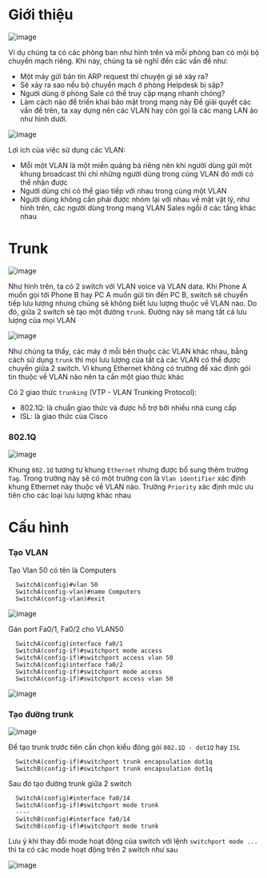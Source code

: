 # Giới thiệu

![image](https://user-images.githubusercontent.com/71936544/137611283-6857ecc7-5609-4ae8-938c-2f46bba1e636.png)

Ví dụ chúng ta có các phòng ban như hình trên và mỗi phòng ban có mội bộ chuyển mạch riêng. Khi này, chúng ta sẽ nghĩ đến các vấn đề như:
  + Một máy gửi bản tin ARP request thì chuyện gì sẽ xảy ra?
  + Sẽ xảy ra sao nếu bộ chuyển mạch ở phòng Helpdesk bị sập?
  + Người dùng ở phòng Sale có thể truy cập mạng nhanh chóng?
  + Làm cách nào để triển khai bảo mật trong mạng này
Để giải quyết các vấn đề trên, ta xay dựng nên các VLAN hay còn gọi là các mạng LAN ảo như hình dưới.

![image](https://user-images.githubusercontent.com/71936544/137611261-f09b87d2-79a3-44a0-a14f-874a34cc21d5.png)

Lợi ích của việc sử dụng các VLAN:
  + Mỗi một VLAN là một miền quảng bá riêng nên khi người dùng gửi một khung broadcast thì chỉ những người dùng trong cùng VLAN đó mới có thể nhận được
  + Người dùng chỉ có thể giao tiếp với nhau trong cùng một VLAN
  + Người dùng không cần phải được nhóm lại với nhau về mặt vật lý, như hình trên, các người dùng trong mạng VLAN Sales ngồi ở các tầng khác nhau

# Trunk

![image](https://user-images.githubusercontent.com/71936544/137611554-7eaa4e5a-4777-4fc8-9491-b4adab53a1ee.png)

Như hình trên, ta có 2 switch với VLAN voice và VLAN data. Khi Phone A muốn gọi tới Phone B hay PC A muốn gửi tin đến PC B, switch sẽ chuyển tiếp lưu lượng nhưng chúng sẽ không biết lưu lượng thuộc về VLAN nào. Do đó, giữa 2 switch sẽ tạo một đường `trunk`. Đường này sẽ mang tất cả lưu lượng của mọi VLAN

![image](https://user-images.githubusercontent.com/71936544/137611634-a10e5488-c6dc-4004-9bac-b93b5719660d.png)

Như chúng ta thấy, các máy ở mỗi bên thuộc các VLAN khác nhau, bằng cách sử dụng `trunk` thì mọi lưu lượng của tất cả các VLAN có thể được chuyển giữa 2 switch. Vì khung Ethernet không có trường để xác định gói tin thuộc về VLAN nào nên ta cần một giao thức khác

Có 2 giao thức `trunking` (VTP - VLAN Trunking Protocol):
  + 802.1Q: là chuẩn giao thức và được hỗ trợ bởi nhiều nhà cung cấp
  + ISL: là giao thức của Cisco

### 802.1Q

![image](https://user-images.githubusercontent.com/71936544/137611775-e88a0588-dc60-4086-8951-57e445d33285.png)

Khung `802.1Q` tương tự khung `Ethernet` nhưng được bổ sung thêm trường `Tag`. Trong trường này sẽ có một trường con là `Vlan identifier` xác định khung Ethernet này thuộc về VLAN nào. Trường `Priority` xác định mức ưu tiên cho các loại lưu lượng khác nhau

# Cấu hình
### Tạo VLAN
Tạo Vlan 50 có tên là Computers
```
  SwitchA(config)#vlan 50
  SwitchA(config-vlan)#name Computers
  SwitchA(config-vlan)#exit
```
![image](https://user-images.githubusercontent.com/71936544/137612136-6b0e92de-fec5-409b-8068-c73f54a332eb.png)

Gán port Fa0/1, Fa0/2 cho VLAN50
```
  SwitchA(config)interface fa0/1
  SwitchA(config-if)#switchport mode access
  SwitchA(config-if)#switchport access vlan 50
  SwitchA(config)interface fa0/2
  SwitchA(config-if)#switchport mode access
  SwitchA(config-if)#switchport access vlan 50
```
![image](https://user-images.githubusercontent.com/71936544/137612222-1f950173-9bc1-4eb3-8037-4bb2666d74e4.png)

### Tạo đường trunk

![image](https://user-images.githubusercontent.com/71936544/137615159-f28d6790-bef0-4b3f-92e0-cdcca1acb076.png)

Để tạo trunk trước tiên cần chọn kiểu đóng gói `802.1Q - dot1Q` hay `ISL`
```
  SwitchA(config-if)#switchport trunk encapsulation dot1q
  SwitchB(config-if)#switchport trunk encapsulation dot1q
```
Sau đó tạo đường trunk giữa 2 switch
```
  SwitchA(config)#interface fa0/14
  SwitchA(config-if)#switchport mode trunk
  ----
  SwitchB(config)#interface fa0/14
  SwitchB(config-if)#switchport mode trunk
```

Lưu ý khi thay đổi mode hoạt động của switch với lệnh `switchport mode ...` thì ta có các mode hoạt động trên 2 switch như sau

![image](https://user-images.githubusercontent.com/71936544/137615525-967b8fe1-9446-4d9c-b6c3-a63c3122bfa1.png)

